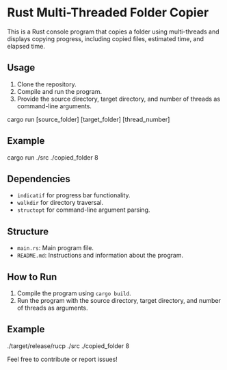 # Rust Multi-Threaded Folder Copier

This is a Rust console program that copies a folder using multi-threads and displays copying progress, including copied files, estimated time, and elapsed time.

## Usage
1. Clone the repository.
2. Compile and run the program.
3. Provide the source directory, target directory, and number of threads as command-line arguments.

cargo run [source_folder] [target_folder] [thread_number]

## Example
cargo run ./src ./copied_folder 8

## Dependencies
- `indicatif` for progress bar functionality.
- `walkdir` for directory traversal.
- `structopt` for command-line argument parsing.

## Structure
- `main.rs`: Main program file.
- `README.md`: Instructions and information about the program.

## How to Run
1. Compile the program using `cargo build`.
2. Run the program with the source directory, target directory, and number of threads as arguments.
## Example
./target/release/rucp ./src ./copied_folder 8


Feel free to contribute or report issues!